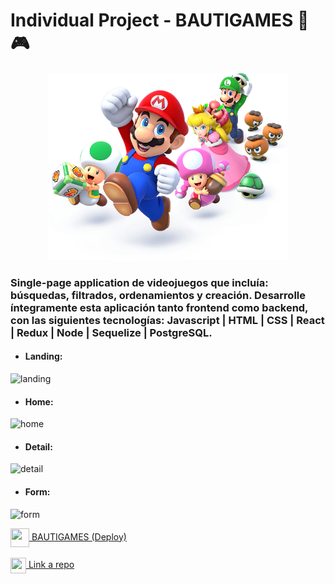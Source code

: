 # Individual Project - BAUTIGAMES 👾🎮

<p align="right">
  <center><img height="300" src="./videogame.png" /></center>
</p>


### Single-page application de videojuegos que incluía: búsquedas, filtrados, ordenamientos y creación. Desarrolle íntegramente esta aplicación tanto frontend como backend, con las siguientes tecnologías: Javascript | HTML | CSS | React | Redux | Node | Sequelize | PostgreSQL.

* #### Landing:

![landing](https://user-images.githubusercontent.com/103950921/189984470-c439fcd2-5659-4f99-a9f3-70b14fa312ba.png)

* #### Home:

![home](https://user-images.githubusercontent.com/103950921/189984993-4b1f26aa-7fc4-46be-b76d-2c8a187b9328.png)

* #### Detail:

![detail](https://user-images.githubusercontent.com/103950921/189985069-2286806b-2305-4acd-a6ea-1a316dd087a3.png)

* #### Form:

![form](https://user-images.githubusercontent.com/103950921/189985138-5ad8276c-9ce8-4239-8852-e509e4502022.png)

<a href="https://pf-ecommerce-iota.vercel.app/" fontSize="34">
      <img align="center" src="https://user-images.githubusercontent.com/76783198/183678369-e773f0f2-6f7b-4921-acac-36155eae3322.svg" width="30" height="30"/>
      BAUTIGAMES (Deploy)
</a>
</br></br>
<a href="https://github.com/BautistaBaigorri/PI-VIDEOGAMES-HENRY">
      <img align="center" src="https://user-images.githubusercontent.com/76783198/183681387-b4432771-313b-4527-a157-75786233b3b0.svg" width="25" height="25"/>
      Link a repo
</a>

